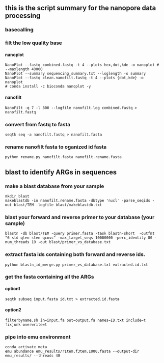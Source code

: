 ## this is the script summary for the nanopore data processing

### basecalling

### filt the low quality base

#### nanoplot

    NanoPlot --fastq combined.fastq -t 4 --plots hex,dot,kde -o nanoplot # --maxlength 40000
    NanoPlot --summary sequencing_summary.txt --loglength -o summary
    NanoPlot --fastq clean.nanofilt.fastq -t 4 --plots {dot,kde} -o nanoplot
    # conda install -c bioconda nanoplot -y

#### nanofilt

    NanoFilt -q 7 -l 300 --logfile nanofilt.log combined.fastq > nanofilt.fastq

### convert from fastq to fasta
    
    seqtk seq -a nanofilt.fastq > nanofilt.fasta

### rename nanofilt fasta to oganized id fasta
    
    python rename.py nanofilt.fasta nanofilt.rename.fasta

## blast to identify ARGs in sequences

### make a blast database from your sample
    
    mkdir blast
    makeblastdb -in nanofilt.rename.fasta -dbtype 'nucl' -parse_seqids -out blast/TEM -logfile blast/makeblastdb.txt 

### blast your forward and reverse primer to your database (your sample)

    blastn -db blast/TEM -query primer.fasta -task blastn-short  -outfmt "6 std qlen slen qcovs" -max_target_seqs 10000000 -perc_identity 80 -num_threads 10 -out blast/primer_vs_database.txt 

### extract fasta ids containing both forward and reverse ids.

    python blastn_id_merge.py primer_vs_database.txt extracted.id.txt

### get the fasta containing all the ARGs
#### option1
    
    seqtk subseq input.fasta id.txt > extracted.id.fasta

#### option2
    
    filterbyname.sh in=input.fa out=output.fa names=ID.txt include=t fixjunk overwrite=t

### pipe into emu environment

    conda activate meta
    emu abundance emu_results/r1tem.f3tem.1000.fasta --output-dir emu_results/ --threads 40

